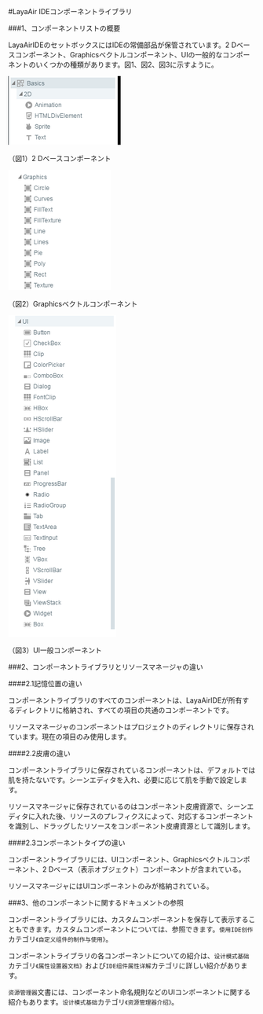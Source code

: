 #LayaAir IDEコンポーネントライブラリ

###1、コンポーネントリストの概要

LayaAirIDEのセットボックスにはIDEの常備部品が保管されています。2 Dベースコンポーネント、Graphicsベクトルコンポーネント、UIの一般的なコンポーネントのいくつかの種類があります。図1、図2、図3に示すように。

![图1](img/1.png)<br/>

（図1）2 Dベースコンポーネント

![图2](img/2.png)<br/>

（図2）Graphicsベクトルコンポーネント

![图3](img/3.png)<br/>

（図3）UI一般コンポーネント



###2、コンポーネントライブラリとリソースマネージャの違い

####2.1記憶位置の違い

コンポーネントライブラリのすべてのコンポーネントは、LayaAirIDEが所有するディレクトリに格納され、すべての項目の共通のコンポーネントです。

リソースマネージャのコンポーネントはプロジェクトのディレクトリに保存されています。現在の項目のみ使用します。

####2.2皮膚の違い

コンポーネントライブラリに保存されているコンポーネントは、デフォルトでは肌を持たないです。シーンエディタを入れ、必要に応じて肌を手動で設定します。

リソースマネージャに保存されているのはコンポーネント皮膚資源で、シーンエディタに入れた後、リソースのプレフィクスによって、対応するコンポーネントを識別し、ドラッグしたリソースをコンポーネント皮膚資源として識別します。

####2.3コンポーネントタイプの違い

コンポーネントライブラリには、UIコンポーネント、Graphicsベクトルコンポーネント、2 Dベース（表示オブジェクト）コンポーネントが含まれている。

リソースマネージャにはUIコンポーネントのみが格納されている。



###3、他のコンポーネントに関するドキュメントの参照

コンポーネントライブラリには、カスタムコンポーネントを保存して表示することもできます。カスタムコンポーネントについては、参照できます。`使用IDE创作`カテゴリ`《自定义组件的制作与使用》`。



コンポーネントライブラリの各コンポーネントについての紹介は、`设计模式基础`カテゴリ`《属性设置器文档》`および`IDE组件属性详解`カテゴリに詳しい紹介があります。



`资源管理器`文書には、コンポーネント命名規則などのUIコンポーネントに関する紹介もあります。`设计模式基础`カテゴリ`《资源管理器介绍》`。



